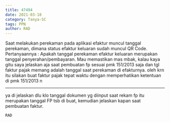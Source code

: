 ```yaml
---
title: 47494
date: 2021-03-18
category: Tanya-SC
tags: PPN
author: RAD
---
```


Saat melakukan perekaman pada aplikasi efaktur muncul tanggal perekaman, dimana status efaktur keluaran sudah muncul QR Code. Pertanyaannya : Apakah tanggal perekaman efaktur keluaran merupakan tanggal penyerahan/pembayaran. Mau memastikan mas mbak, kalau kaya gitu saya jelaskan aja saat pembuatan fp sesuai pmk 151/2013 saja dan tgl faktur pajak memang adalah tanggal saat perekaman di efakturnya. oleh krn itu silakan buat faktur pajak tepat waktu dengan memperhatikan ketentuan di pmk 151/2013 n

---

ya di jelaskan dlu klo tanggal dokumen yg diinput saat rekam fp itu merupakan tanggal FP tsb di buat, kemudian jelaskan kapan saat pembuatan faktur.

`RAD`
